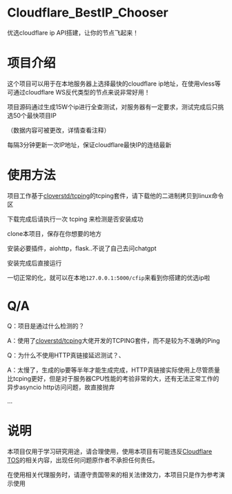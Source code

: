 # Cloudflare_BestIP_Chooser
优选cloudflare ip API搭建，让你的节点飞起来！

# 项目介绍

这个项目可以用于在本地服务器上选择最快的cloudflare ip地址，在使用vless等可通过cloudflare WS反代类型的节点来说非常好用！

项目源码通过生成15W个ip进行全查测试，对服务器有一定要求，测试完成后只挑选50个最快项目IP

（数据内容可被更改，详情查看注释）

每隔3分钟更新一次IP地址，保证cloudflare最快IP的连结最新

# 使用方法

项目工作基于[cloverstd/tcping](https://github.com/cloverstd/tcping)的tcping套件，请下载他的二进制拷贝到linux命令区

下载完成后请执行一次 tcping 来检测是否安装成功

clone本项目，保存在你想要的地方

安装必要插件，aiohttp，flask..不说了自己去问chatgpt

安装完成后直接运行

一切正常的化，就可以在本地`127.0.0.1:5000/cfip`来看到你搭建的优选ip啦

# Q/A

Q：项目是通过什么检测的？

A：使用了[cloverstd/tcping](https://github.com/cloverstd/tcping)大佬开发的TCPING套件，而不是较为不准确的Ping

Q：为什么不使用HTTP真链接延迟测试？、

A：太慢了，生成的ip要等半年才能生成完成，HTTP真链接实际使用上尽管质量比tcping更好，但是对于服务器CPU性能的考验非常的大，还有无法正常工作的异步asyncio http访问问题，故直接抛弃

...

# 说明

本项目仅用于学习研究用途，请合理使用，使用本项目有可能违反[Cloudflare TOS](https://www.cloudflare.com/zh-cn/website-terms/)的相关内容，出现任何问题原作者不承担任何责任。

在使用相关代理服务时，请遵守贵国带来的相关法律效力，本项目只是作为参考演示使用
